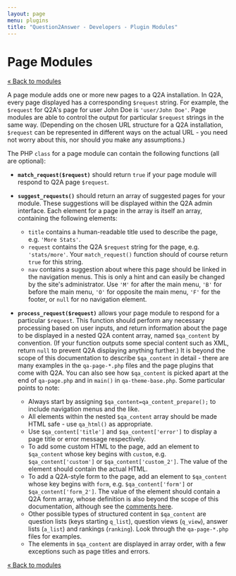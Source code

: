 ```yaml
---
layout: page
menu: plugins
title: "Question2Answer - Developers - Plugin Modules"
---
```


# Page Modules

[« Back to modules](/plugins/modules/)

A page module adds one or more new pages to a Q2A installation. In Q2A, every page displayed has a corresponding `$request` string. For example, the `$request` for Q2A's page for user John Doe is `'user/John Doe'`. Page modules are able to control the output for particular `$request` strings in the same way. (Depending on the chosen URL structure for a Q2A installation, `$request` can be represented in different ways on the actual URL - you need not worry about this, nor should you make any assumptions.)

The PHP `class` for a page module can contain the following functions (all are optional):

- **`match_request($request)`** should return `true` if your page module will respond to Q2A page `$request`.

- **`suggest_requests()`** should return an array of suggested pages for your module. These suggestions will be displayed within the Q2A admin interface. Each element for a page in the array is itself an array, containing the following elements:

    - `title` contains a human-readable title used to describe the page, e.g. `'More Stats'`.
    - `request` contains the Q2A `$request` string for the page, e.g. `'stats/more'`. Your `match_request()` function should of course return `true` for this string.
    - `nav` contains a suggestion about where this page should be linked in the navigation menus. This is only a hint and can easily be changed by the site's administrator. Use `'M'` for after the main menu, `'B'` for before the main menu, `'O'` for opposite the main menu, `'F'` for the footer, or `null` for no navigation element.

- **`process_request($request)`** allows your page module to respond for a particular `$request`. This function should perform any necessary processing based on user inputs, and return information about the page to be displayed in a nested Q2A content array, named `$qa_content` by convention. (If your function outputs some special content such as XML, return `null` to prevent Q2A displaying anything further.) It is beyond the scope of this documentation to describe `$qa_content` in detail - there are many examples in the `qa-page-*.php` files and the page plugins that come with Q2A. You can also see how `$qa_content` is picked apart at the end of `qa-page.php` and in `main()` in `qa-theme-base.php`. Some particular points to note:

    - Always start by assigning `$qa_content=qa_content_prepare();` to include navigation menus and the like.
    - All elements within the nested `$qa_content` array should be made HTML safe - use `qa_html()` as appropriate.
    - Use `$qa_content['title']` and `$qa_content['error']` to display a page title or error message respectively.
    - To add some custom HTML to the page, add an element to `$qa_content` whose key begins with `custom`, e.g. `$qa_content['custom']` or `$qa_content['custom_2']`. The value of the element should contain the actual HTML.
    - To add a Q2A-style form to the page, add an element to `$qa_content` whose key begins with `form`, e.g. `$qa_content['form']` or `$qa_content['form_2']`. The value of the element should contain a Q2A form array, whose definition is also beyond the scope of this documentation, although see the [comments here](/plugins/modules/).
    - Other possible types of structured content in `$qa_content` are question lists (keys starting `q_list`), question views (`q_view`), answer lists (`a_list`) and rankings (`ranking`). Look through the `qa-page-*.php` files for examples.
    - The elements in `$qa_content` are displayed in array order, with a few exceptions such as page titles and errors.

[« Back to modules](/plugins/modules/)

